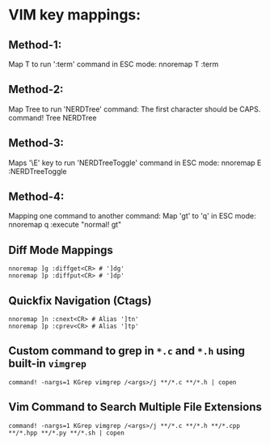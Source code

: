 # VIM key mappings:

## Method-1:
Map T to run ':term' command in ESC mode:
  nnoremap T :term<CR>

## Method-2:
Map Tree to run 'NERDTree' command:
  The first character should be CAPS.
  command! Tree NERDTree

## Method-3:
Maps '\E' key to run 'NERDTreeToggle' command in ESC mode:
  nnoremap <silent> <Leader>E :NERDTreeToggle<CR>

## Method-4:
Mapping one command to another command:
  Map 'gt' to 'q' in ESC mode:
  nnoremap q :execute "normal! gt"<CR>

## Diff Mode Mappings
```vim
nnoremap ]g :diffget<CR> # ']dg'
nnoremap ]p :diffput<CR> # ']dp'
```

## Quickfix Navigation (Ctags)
```vim
nnoremap ]n :cnext<CR> # Alias ']tn'
nnoremap ]p :cprev<CR> # Alias ']tp'
```

## Custom command to grep in `*.c` and `*.h` using built-in `vimgrep`
```vim
command! -nargs=1 KGrep vimgrep /<args>/j **/*.c **/*.h | copen
```

## Vim Command to Search Multiple File Extensions
```vim
command! -nargs=1 KGrep vimgrep /<args>/j **/*.c **/*.h **/*.cpp **/*.hpp **/*.py **/*.sh | copen
```
